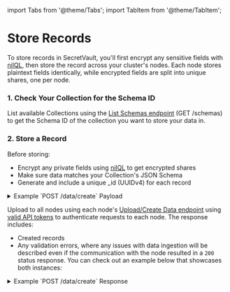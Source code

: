 import Tabs from '@theme/Tabs';
import TabItem from '@theme/TabItem';

# Store Records

To store records in SecretVault, you'll first encrypt any sensitive fields with [nilQL](/build/nilQL), then store the record across your cluster's nodes. Each node stores plaintext fields identically, while encrypted fields are split into unique shares, one per node.

### 1. Check Your Collection for the Schema ID

List available Collections using the [List Schemas endpoint](../../api/nildb/list-the-organizations-schemas.api.mdx) (GET /schemas) to get the Schema ID of the collection you want to store your data in.

### 2. Store a Record

Before storing:

- Encrypt any private fields using [nilQL](/build/nilQL) to get encrypted shares
- Make sure data matches your Collection's JSON Schema
- Generate and include a unique \_id (UUIDv4) for each record

<details>
<summary>Example `POST /data/create` Payload</summary>

```JSON
{
   "schema": "9b22147f-d6d5-40f1-927d-96c08XXXXXXXX",
   "data": [
      {
         "_id": "f47ac10b-58cc-4372-a567-0e02bXXXXXX",
         "service": "Netflix",
         "username": "JohnDoe13",
         "password": "oTsOsg+XMaA=", //encrypted share
         "registered_at": "2022-01-01T00:00:00Z"
      }
   ]
}
```

</details>

Upload to all nodes using each node's [Upload/Create Data endpoint](/api/nildb/upload-data-to-the-specified-schema-collection) using [valid API tokens](/build/secretVault-secretDataAnalytics/generate-tokens) to authenticate requests to each node. The response includes:

- Created records
- Any validation errors, where any issues with data ingestion will be described even if the communication with the node resulted in a `200` status response. You can check out an example below that showcases both instances:

<details>
<summary>Example `POST /data/create` Response</summary>

```JSON
{
   "data": {
      "created": [
         "f47ac10b-58cc-5372-a567-0e02b2XXXXXX"
      ],
      "errors": [
         {
            "error": "E11000 duplicate key error collection: datablocks_data.f47ac10b-58cc-4372-a567-0e02b2XXXXXX index: _id_ dup key: { _id: UUID(\"f47ac10b-58cc-4372-a567-0e02b2XXXXXX\") }",
            "document": {
               "_id": "f47ac10b-58cc-4372-a567-0e02bXXXXXX",
               "service": "Netflix",
               "username": "JohnDoe13",
               "password": "oTsOsg+XMaA=",
               "registered_at": "2022-01-01T00:00:00Z"
            }
         }
      ]
   }
}
```

</details>
